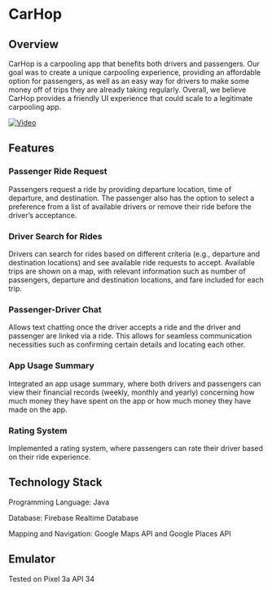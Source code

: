 # CarHop

## Overview
CarHop is a carpooling app that benefits both drivers and passengers. Our goal was to create a unique carpooling experience, providing an affordable option for passengers, as well as an easy way for drivers to make some money off of trips they are already taking regularly. Overall, we believe CarHop provides a friendly UI experience that could scale to a legitimate carpooling app.

[![Video](https://img.youtube.com/vi/f7qbRexCu5g/maxresdefault.jpg)](https://youtu.be/f7qbRexCu5g?si=SNGS8AyF-CKl-A1a)

## Features
### Passenger Ride Request
Passengers request a ride by providing departure location, time of departure, and destination. The passenger also has the option to select a preference from a list of available drivers or remove their ride before the driver’s acceptance. 
### Driver Search for Rides
Drivers can search for rides based on different criteria (e.g., departure and destination locations) and see available ride requests to accept. Available trips are shown on a map, with relevant information such as number of passengers, departure and destination locations, and fare included for each trip. 
### Passenger-Driver Chat
Allows text chatting once the driver accepts a ride and the driver and passenger are linked via a ride. This allows for seamless communication necessities such as confirming certain details and locating each other.
### App Usage Summary
Integrated an app usage summary, where both drivers and passengers can view their financial records (weekly, monthly and yearly) concerning how much money they have spent on the app or how much money they have made on the app. 
### Rating System
Implemented a rating system, where passengers can rate their driver based on their ride experience. 

## Technology Stack
Programming Language: Java

Database: Firebase Realtime Database

Mapping and Navigation: Google Maps API and Google Places API

## Emulator
Tested on Pixel 3a API 34


